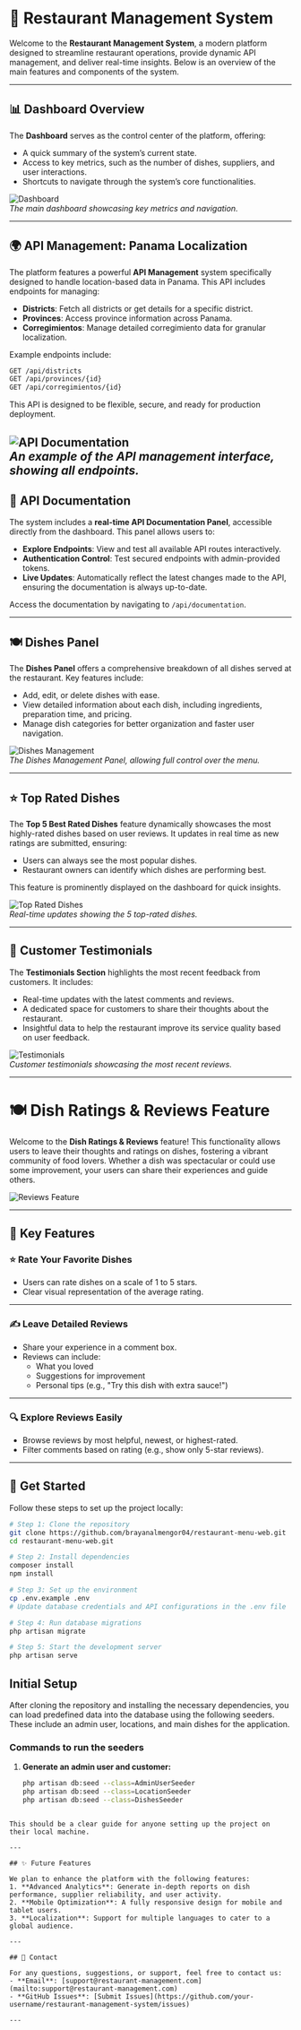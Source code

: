 
# 🍴 Restaurant Management System

Welcome to the **Restaurant Management System**, a modern platform designed to streamline restaurant operations, provide dynamic API management, and deliver real-time insights. Below is an overview of the main features and components of the system.

---

## 📊 Dashboard Overview

The **Dashboard** serves as the control center of the platform, offering:
- A quick summary of the system’s current state.
- Access to key metrics, such as the number of dishes, suppliers, and user interactions.
- Shortcuts to navigate through the system’s core functionalities.

![Dashboard](github/media/screenshots/dasboard.png)  
*The main dashboard showcasing key metrics and navigation.*

---

## 🌍 API Management: Panama Localization

The platform features a powerful **API Management** system specifically designed to handle location-based data in Panama. This API includes endpoints for managing:
- **Districts**: Fetch all districts or get details for a specific district.
- **Provinces**: Access province information across Panama.
- **Corregimientos**: Manage detailed corregimiento data for granular localization.

Example endpoints include:
```bash
GET /api/districts
GET /api/provinces/{id}
GET /api/corregimientos/{id}
```

This API is designed to be flexible, secure, and ready for production deployment.

![API Documentation](github/media/screenshots/Api.png)  
*An example of the API management interface, showing all endpoints.*
---
## 📜 API Documentation

The system includes a **real-time API Documentation Panel**, accessible directly from the dashboard. This panel allows users to:
- **Explore Endpoints**: View and test all available API routes interactively.
- **Authentication Control**: Test secured endpoints with admin-provided tokens.
- **Live Updates**: Automatically reflect the latest changes made to the API, ensuring the documentation is always up-to-date.

Access the documentation by navigating to `/api/documentation`.

---

## 🍽️ Dishes Panel

The **Dishes Panel** offers a comprehensive breakdown of all dishes served at the restaurant. Key features include:
- Add, edit, or delete dishes with ease.
- View detailed information about each dish, including ingredients, preparation time, and pricing.
- Manage dish categories for better organization and faster user navigation.

![Dishes Management](github/media/screenshots/dishesGestion.png)  
*The Dishes Management Panel, allowing full control over the menu.*

---

## ⭐ Top Rated Dishes

The **Top 5 Best Rated Dishes** feature dynamically showcases the most highly-rated dishes based on user reviews. It updates in real time as new ratings are submitted, ensuring:
- Users can always see the most popular dishes.
- Restaurant owners can identify which dishes are performing best.

This feature is prominently displayed on the dashboard for quick insights.

![Top Rated Dishes](github/media/screenshots/toprating.png)  
*Real-time updates showing the 5 top-rated dishes.*

---

## 💬 Customer Testimonials

The **Testimonials Section** highlights the most recent feedback from customers. It includes:
- Real-time updates with the latest comments and reviews.
- A dedicated space for customers to share their thoughts about the restaurant.
- Insightful data to help the restaurant improve its service quality based on user feedback. 

![Testimonials](github/media/screenshots/apigestion.png)  
*Customer testimonials showcasing the most recent reviews.*

---

# 🍽️ **Dish Ratings & Reviews Feature**  

Welcome to the **Dish Ratings & Reviews** feature! This functionality allows users to leave their thoughts and ratings on dishes, fostering a vibrant community of food lovers. Whether a dish was spectacular or could use some improvement, your users can share their experiences and guide others.  

![Reviews Feature](github/media/screenshots/reviews.png)  

---

## 🚀 **Key Features**  

### ⭐ **Rate Your Favorite Dishes**
- Users can rate dishes on a scale of 1 to 5 stars.
- Clear visual representation of the average rating.  


---

### ✍️ **Leave Detailed Reviews**
- Share your experience in a comment box.  
- Reviews can include:  
  - What you loved  
  - Suggestions for improvement  
  - Personal tips (e.g., "Try this dish with extra sauce!")  

---

### 🔍 **Explore Reviews Easily**
- Browse reviews by most helpful, newest, or highest-rated.  
- Filter comments based on rating (e.g., show only 5-star reviews).  

---


## 🚀 Get Started

Follow these steps to set up the project locally:

```bash
# Step 1: Clone the repository
git clone https://github.com/brayanalmengor04/restaurant-menu-web.git
cd restaurant-menu-web.git

# Step 2: Install dependencies
composer install
npm install

# Step 3: Set up the environment
cp .env.example .env
# Update database credentials and API configurations in the .env file

# Step 4: Run database migrations
php artisan migrate

# Step 5: Start the development server
php artisan serve
```
## Initial Setup

After cloning the repository and installing the necessary dependencies, you can load predefined data into the database using the following seeders. These include an admin user, locations, and main dishes for the application.

### Commands to run the seeders

1. **Generate an admin user and customer:**
   ```bash
   php artisan db:seed --class=AdminUserSeeder
   php artisan db:seed --class=LocationSeeder
   php artisan db:seed --class=DishesSeeder
```

This should be a clear guide for anyone setting up the project on their local machine.

---

## ✨ Future Features

We plan to enhance the platform with the following features:
1. **Advanced Analytics**: Generate in-depth reports on dish performance, supplier reliability, and user activity.
2. **Mobile Optimization**: A fully responsive design for mobile and tablet users.
3. **Localization**: Support for multiple languages to cater to a global audience.

---

## 📧 Contact

For any questions, suggestions, or support, feel free to contact us:
- **Email**: [support@restaurant-management.com](mailto:support@restaurant-management.com)
- **GitHub Issues**: [Submit Issues](https://github.com/your-username/restaurant-management-system/issues)

---
```
